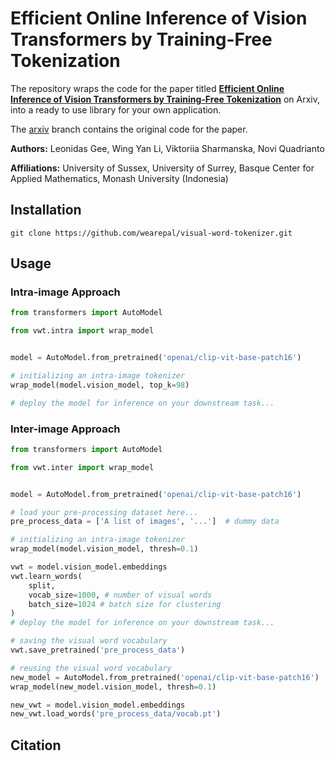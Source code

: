 # Efficient Online Inference of Vision Transformers by Training-Free Tokenization

The repository wraps the code for the paper titled [**Efficient Online Inference of Vision Transformers by Training-Free Tokenization**]() on Arxiv, into a ready to use library for your own application.

The [arxiv](https://github.com/wearepal/visual-word-tokenizer/tree/arxiv) branch contains the original code for the paper.  

**Authors:** Leonidas Gee, Wing Yan Li, Viktoriia Sharmanska, Novi Quadrianto

**Affiliations:** University of Sussex, University of Surrey, Basque Center for Applied Mathematics, Monash University (Indonesia)

## Installation
```
git clone https://github.com/wearepal/visual-word-tokenizer.git
```

## Usage

### Intra-image Approach
```python
from transformers import AutoModel

from vwt.intra import wrap_model


model = AutoModel.from_pretrained('openai/clip-vit-base-patch16')

# initializing an intra-image tokenizer
wrap_model(model.vision_model, top_k=98)

# deploy the model for inference on your downstream task...

```

### Inter-image Approach
```python
from transformers import AutoModel

from vwt.inter import wrap_model


model = AutoModel.from_pretrained('openai/clip-vit-base-patch16')

# load your pre-processing dataset here...
pre_process_data = ['A list of images', '...']  # dummy data

# initializing an intra-image tokenizer
wrap_model(model.vision_model, thresh=0.1)

vwt = model.vision_model.embeddings 
vwt.learn_words(
    split,
    vocab_size=1000, # number of visual words
    batch_size=1024 # batch size for clustering
)
# deploy the model for inference on your downstream task...

# saving the visual word vocabulary
vwt.save_pretrained('pre_process_data')

# reusing the visual word vocabulary
new_model = AutoModel.from_pretrained('openai/clip-vit-base-patch16')
wrap_model(new_model.vision_model, thresh=0.1)

new_vwt = model.vision_model.embeddings 
new_vwt.load_words('pre_process_data/vocab.pt')

```

## Citation
